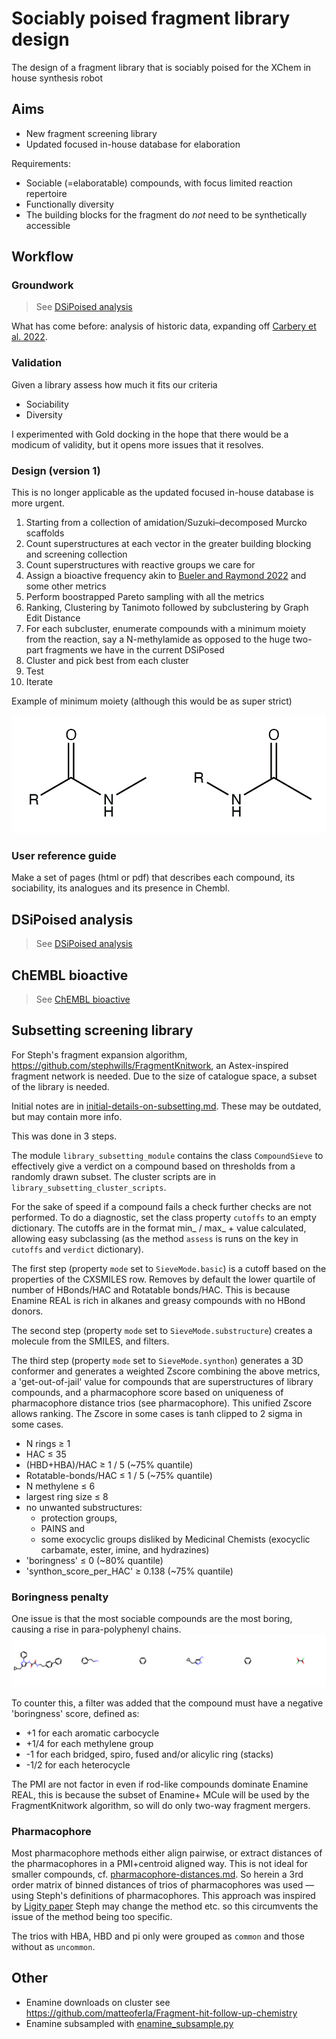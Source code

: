 # Sociably poised fragment library design
The design of a fragment library that is sociably poised for the XChem in house synthesis robot

## Aims

* New fragment screening library
* Updated focused in-house database for elaboration

Requirements:

* Sociable (=elaboratable) compounds, with focus limited reaction repertoire
* Functionally diversity
* The building blocks for the fragment do _not_ need to be synthetically accessible

## Workflow

### Groundwork

> See [DSiPoised analysis](DSiPoised_analysis/DSiPoised_analysis.md)

What has come before: analysis of historic data, expanding off [Carbery et al. 2022](https://pubs.acs.org/doi/10.1021/acs.jmedchem.2c01004).

### Validation
Given a library assess how much it fits our criteria

* Sociability
* Diversity

I experimented with Gold docking in the hope that there would be a modicum of validity,
but it opens more issues that it resolves.

### Design (version 1)
This is no longer applicable as the updated focused in-house database is more urgent.


1. Starting from a collection of amidation/Suzuki–decomposed Murcko scaffolds
2. Count superstructures at each vector in the greater building blocking and screening collection
3. Count superstructures with reactive groups we care for
4. Assign a bioactive frequency akin to [Bueler and Raymond 2022](https://pubs.acs.org/doi/10.1021/acs.jcim.3c01096) and some other metrics
5. Perform boostrapped Pareto sampling with all the metrics
6. Ranking, Clustering by Tanimoto followed by subclustering by Graph Edit Distance
7. For each subcluster, enumerate compounds with a minimum moiety from the reaction, say a N-methylamide as opposed to the huge two-part fragments we have in the current DSiPosed
8. Cluster and pick best from each cluster
9. Test 
10. Iterate

Example of minimum moiety (although this would be as super strict)

![minimum-2nd-amide.png](images/minimum-2nd-amide.png)

### User reference guide
Make a set of pages (html or pdf) that describes each compound, its sociability, its analogues and its presence in Chembl.

## DSiPoised analysis

> See [DSiPoised analysis](DSiPoised_analysis/DSiPoised_analysis.md)

## ChEMBL bioactive

> See [ChEMBL bioactive](ChEMBL_actives/ChEMBL_bioactive.md)

## Subsetting screening library

For Steph's fragment expansion algorithm, https://github.com/stephwills/FragmentKnitwork,
an Astex-inspired fragment network is needed.
Due to the size of catalogue space, a subset of the library is needed.

Initial notes are in [initial-details-on-subsetting.md](initial-details-on-subsetting.md).
These may be outdated, but may contain more info.

This was done in 3 steps.

The module `library_subsetting_module` contains the class `CompoundSieve`
to effectively give a verdict on a compound based on thresholds from a randomly drawn subset.
The cluster scripts are in `library_subsetting_cluster_scripts`.

For the sake of speed if a compound fails a check further checks are not performed.
To do a diagnostic, set the class property `cutoffs` to an empty dictionary.
The cutoffs are in the format min_ / max_ + value calculated, allowing easy subclassing
(as the method `assess` is runs on the key in `cutoffs` and `verdict` dictionary).


The first step (property `mode` set to `SieveMode.basic`) 
is a cutoff based on the properties of the CXSMILES row.
Removes by default the lower quartile of number of HBonds/HAC and Rotatable bonds/HAC.
This is because Enamine REAL is rich in alkanes and greasy compounds with no HBond donors.

The second step (property `mode` set to `SieveMode.substructure`) creates a molecule from the SMILES,
and filters.

The third step (property `mode` set to `SieveMode.synthon`) generates a 3D conformer
and generates a weighted Zscore combining the above metrics, a 'get-out-of-jail' value for compounds
that are superstructures of library compounds, and a pharmacophore score based 
on uniqueness of pharmacophore distance trios (see pharmacophore).
This unified Zscore allows ranking. The Zscore in some cases is tanh clipped to 2 sigma in some cases.

* N rings ≥ 1
* HAC ≤ 35
* (HBD+HBA)/HAC ≥ 1 / 5 (~75% quantile)
* Rotatable-bonds/HAC ≤ 1 / 5 (~75% quantile)
* N methylene ≤ 6
* largest ring size ≤ 8
* no unwanted substructures:
  * protection groups,
  * PAINS and 
  * some exocyclic groups disliked by Medicinal Chemists (exocyclic carbamate, ester, imine, and hydrazines)
* 'boringness' ≤ 0 (~80% quantile)
* 'synthon_score_per_HAC' ≥ 0.138 (~75% quantile)

### Boringness penalty

One issue is that the most sociable compounds are the most boring, causing a rise in para-polyphenyl chains. 
![img.png](images/phenyl.png)

To counter this, a filter was added that the compound must have a negative 'boringness' score,
defined as:

* +1 for each aromatic carbocycle
* +1/4 for each methylene group
* -1 for each bridged, spiro, fused and/or alicylic ring (stacks)
* -1/2 for each heterocycle

The PMI are not factor in even if rod-like compounds dominate Enamine REAL,
this is because the subset of Enamine+ MCule will be used by the FragmentKnitwork algorithm,
so will do only two-way fragment mergers.

### Pharmacophore
Most pharmacophore methods either align pairwise, or extract distances of the pharmacophores in a PMI+centroid aligned way.
This is not ideal for smaller compounds, cf. [pharmacophore-distances.md](pharmacophore-distances.md).
So herein a 3rd order matrix of binned distances of trios of pharmacophores was used —using Steph's definitions of pharmacophores.
This approach was inspired by [Ligity paper](https://pubs.acs.org/doi/10.1021/acs.jcim.8b00779)
Steph may change the method etc. so this circumvents the issue of the method being too specific.

The trios with HBA, HBD and pi only were grouped as `common` and those without as `uncommon`.

## Other

* Enamine downloads on cluster see https://github.com/matteoferla/Fragment-hit-follow-up-chemistry
* Enamine subsampled with [enamine_subsample.py](library_subsetting_cluster_scripts/enamine_random_subsample.py)